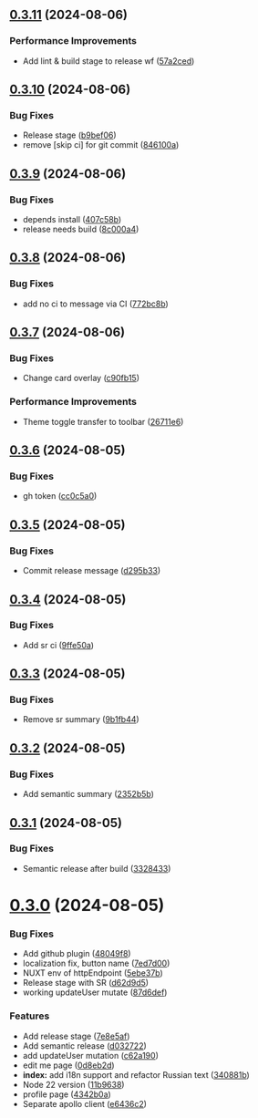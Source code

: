 ## [0.3.11](https://github.com/devind-team/bt-parts/compare/v0.3.10...v0.3.11) (2024-08-06)


### Performance Improvements

* Add lint & build stage to release wf ([57a2ced](https://github.com/devind-team/bt-parts/commit/57a2cede4381ca8eccd29eb902dd8dbdea036835))

## [0.3.10](https://github.com/devind-team/bt-parts/compare/v0.3.9...v0.3.10) (2024-08-06)


### Bug Fixes

* Release stage ([b9bef06](https://github.com/devind-team/bt-parts/commit/b9bef06fb0b8b403cfcc652ac703d3781577314e))
* remove [skip ci] for git commit ([846100a](https://github.com/devind-team/bt-parts/commit/846100a84607052773ecdd656e385aa6c356aa29))

## [0.3.9](https://github.com/devind-team/bt-parts/compare/v0.3.8...v0.3.9) (2024-08-06)


### Bug Fixes

* depends install ([407c58b](https://github.com/devind-team/bt-parts/commit/407c58b8de3a495511137de3043e569e4326c7ee))
* release needs build ([8c000a4](https://github.com/devind-team/bt-parts/commit/8c000a4e18705b8307f3ef7921d75567780e5210))

## [0.3.8](https://github.com/devind-team/bt-parts/compare/v0.3.7...v0.3.8) (2024-08-06)


### Bug Fixes

* add no ci to message via CI ([772bc8b](https://github.com/devind-team/bt-parts/commit/772bc8b12effccb8c27cf25c48de6a2cfe473345))

## [0.3.7](https://github.com/devind-team/bt-parts/compare/v0.3.6...v0.3.7) (2024-08-06)


### Bug Fixes

* Change card overlay ([c90fb15](https://github.com/devind-team/bt-parts/commit/c90fb15da35494d2b121f288e876fad44816391f))


### Performance Improvements

* Theme toggle transfer to toolbar ([26711e6](https://github.com/devind-team/bt-parts/commit/26711e6c7580973d1c46bd4e0cca3008e20a1394))

## [0.3.6](https://github.com/devind-team/bt-parts/compare/v0.3.5...v0.3.6) (2024-08-05)


### Bug Fixes

* gh token ([cc0c5a0](https://github.com/devind-team/bt-parts/commit/cc0c5a0458c3be4a07d0d2f055e29f9f7a554485))

## [0.3.5](https://github.com/devind-team/bt-parts/compare/v0.3.4...v0.3.5) (2024-08-05)


### Bug Fixes

* Commit release message ([d295b33](https://github.com/devind-team/bt-parts/commit/d295b33d4b2e9dd7600e1de5457bfdfde759f266))

## [0.3.4](https://github.com/devind-team/bt-parts/compare/v0.3.3...v0.3.4) (2024-08-05)


### Bug Fixes

* Add sr ci ([9ffe50a](https://github.com/devind-team/bt-parts/commit/9ffe50aa8796346e3007f01fb9e7bc75f32811d9))

## [0.3.3](https://github.com/devind-team/bt-parts/compare/v0.3.2...v0.3.3) (2024-08-05)


### Bug Fixes

* Remove sr summary ([9b1fb44](https://github.com/devind-team/bt-parts/commit/9b1fb44a890bbc401d895775be91c19fe3622604))

## [0.3.2](https://github.com/devind-team/bt-parts/compare/v0.3.1...v0.3.2) (2024-08-05)


### Bug Fixes

* Add semantic summary ([2352b5b](https://github.com/devind-team/bt-parts/commit/2352b5b371b5abe1ff5725955454075caccb6bd9))

## [0.3.1](https://github.com/devind-team/bt-parts/compare/v0.3.0...v0.3.1) (2024-08-05)


### Bug Fixes

* Semantic release after build ([3328433](https://github.com/devind-team/bt-parts/commit/332843389a0d7b7f9d00333cd5160958bed3cf96))

# [0.3.0](https://github.com/devind-team/bt-parts/compare/v0.2.3...v0.3.0) (2024-08-05)


### Bug Fixes

* Add github plugin ([48049f8](https://github.com/devind-team/bt-parts/commit/48049f81d2d6be15e79e931b6bc57fea7968e074))
* localization fix, button name ([7ed7d00](https://github.com/devind-team/bt-parts/commit/7ed7d00ed60482d58bb52b8934316443a93358bc))
* NUXT env of httpEndpoint ([5ebe37b](https://github.com/devind-team/bt-parts/commit/5ebe37b1417ab837a8a4fd34e9c0381a81db5872))
* Release stage with SR ([d62d9d5](https://github.com/devind-team/bt-parts/commit/d62d9d55d04b57660f1dc1beac2ee54097e03836))
* working updateUser mutate ([87d6def](https://github.com/devind-team/bt-parts/commit/87d6def82e38b6c6f137e4d771852b36c3333778))


### Features

* Add release stage ([7e8e5af](https://github.com/devind-team/bt-parts/commit/7e8e5af51f4fdcf481123513342d39476d12a05e))
* Add semantic release ([d032722](https://github.com/devind-team/bt-parts/commit/d0327228fe450b649da5e637e8b2dc2bc64fb9d6))
* add updateUser mutation ([c62a190](https://github.com/devind-team/bt-parts/commit/c62a1909b4fa428902345fdda14e3af84cbc55e0))
* edit me page ([0d8eb2d](https://github.com/devind-team/bt-parts/commit/0d8eb2d4f96e5a31926b5df6431d976015358764))
* **index:** add i18n support and refactor Russian text ([340881b](https://github.com/devind-team/bt-parts/commit/340881bc91a91e9662182ed208e079b6f70c19d2))
* Node 22 version ([11b9638](https://github.com/devind-team/bt-parts/commit/11b9638b9283e27cf825ea97745e552a2e5feb89))
* profile page ([4342b0a](https://github.com/devind-team/bt-parts/commit/4342b0ab5f715f3d58107eaf9a4a521f78de031d))
* Separate apollo client ([e6436c2](https://github.com/devind-team/bt-parts/commit/e6436c2f49ce630a67d126deb763dd1d5e0b4c83))
